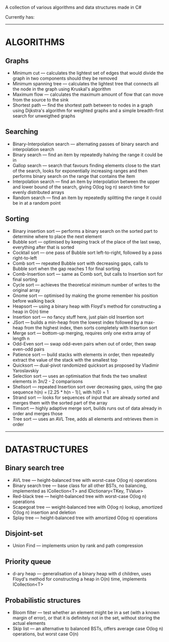 A collection of various algorithms and data structures made in C#

Currently has:

---

# ALGORITHMS

## Graphs
- Minimum cut — calculates the lightest set of edges that would divide the graph in two components should they be removed
- Minimum spanning tree — calculates the lightest tree that connects all the node in the graph using Kruskal's algorithm
- Maximum flow — calculates the maximum amount of flow that can move from the source to the sink
- Shortest path — find the shortest path between to nodes in a graph using Dijkstra's algorithm for weighted graphs and a simple breadth-first search for unweigthed graphs

## Searching
- Binary-Interpolation search — alternating passes of binary search and interpolation search
- Binary search — find an item by repeatedly halving the range it could be in
- Gallop search — search that favours finding elements close to the start of the search, looks for exponentially increasing ranges and then performs binary search on the range that contains the item
- Interpolation search — find an item by interpolation between the upper and lower bound of the search, giving O(log log n) search time for evenly distributed arrays
- Random search — find an item by repeatedly splitting the range it could be in at a random point

## Sorting
- Binary insertion sort — performs a binary search on the sorted part to determine where to place the next element
- Bubble sort — optimised by keeping track of the place of the last swap, everything after that is sorted
- Cocktail sort — one pass of Bubble sort left-to-right, followed by a pass right-to-left
- Comb sort — repeated Bubble sort with decreasing gaps, calls to Bubble sort when the gap reaches 1 for final sorting
- Comb-Insertion sort — same as Comb sort, but calls to Insertion sort for final sorting
- Cycle sort — achieves the theoretical minimum number of writes to the original array
- Gnome sort — optimised by making the gnome remember his position before walking back
- Heapsort — using a binary heap with Floyd's method for constructing a heap in O(n) time
- Insertion sort — no fancy stuff here, just plain old Insertion sort
- JSort — builds a min-heap from the lowest index followed by a max-heap from the highest index, then sorts completely with Insertion sort
- Merge sort — bottom-up merging, requires only one extra array of length n
- Odd-Even sort — swap odd-even pairs when out of order, then swap even-odd pairs
- Patience sort — build stacks with elements in order, then repeatedly extract the value of the stack with the smallest top
- Quicksort — dual-pivot randomized quicksort as proposed by Vladimir Yaroslavskiy
- Selection sort — uses an optimisation that finds the two smallest elements in 3n/2 - 2 comparisons
- Shellsort — repeated Insertion sort over decreasing gaps, using the gap sequence h(n) = ⌈2.25 * h(n - 1)⌉, with h(0) = 1
- Strand sort — looks for sequences of input that are already sorted and merges them with the sorted part of the array
- Timsort — highly adaptive merge sort, builds runs out of data already in order and merges those
- Tree sort — uses an AVL Tree, adds all elements and retrieves them in order

---

# DATASTRUCTURES

## Binary search tree
- AVL tree — height-balanced tree with worst-case O(log n) operations
- Binary search tree — base class for all other BSTs, no balancing, implemented as ICollection&lt;T> and IDictionary&lt;TKey, TValue>
- Red-black tree — height-balanced tree with worst-case O(log n) operations
- Scapegoat tree — weight-balanced tree with O(log n) lookup, amortized O(log n) insertion and deletion
- Splay tree — height-balanced tree with amortized O(log n) operations

## Disjoint-set
- Union Find — implements union by rank and path compression

## Priority queue
- d-ary heap — generalisation of a binary heap with d children, uses Floyd's method for constructing a heap in O(n) time, implements ICollection&lt;T>

## Probabilistic structures
- Bloom filter — test whether an element might be in a set (with a known margin of error), or that it is definitely not in the set, without storing the actual elements
- Skip list — an alternative to balanced BSTs, offers average case O(log n) operations, but worst case O(n)